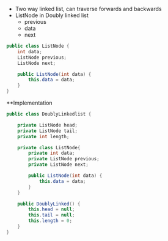 - Two way linked list, can traverse forwards and backwards
- ListNode in Doubly linked list
	- previous
	- data
	- next
```Java
public class ListNode {
	int data;
	ListNode previous;
	ListNode next;

	public ListNode(int data) {
		this.data = data;
	}
}
```

**Implementation
```Java
public class DoublyLinkedlist {

	private ListNode head;
	private ListNode tail;
	private int length;

	private class ListNode{
		private int data;
		private ListNode previous;
		private ListNode next;

		public ListNode(int data) {
			this.data = data;
		}
	}

	public DoublyLinked() {
		this.head = null;
		this.tail = null;
		this.length = 0;
	}
}
```